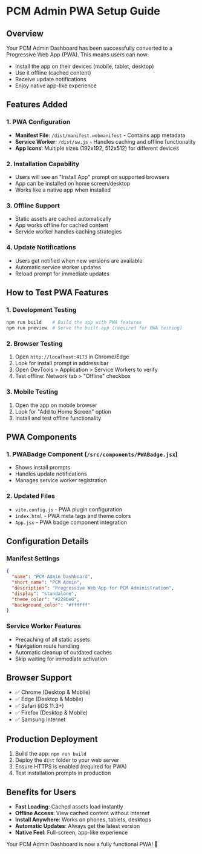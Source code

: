 # PCM Admin PWA Setup Guide

## Overview
Your PCM Admin Dashboard has been successfully converted to a Progressive Web App (PWA). This means users can now:
- Install the app on their devices (mobile, tablet, desktop)
- Use it offline (cached content)
- Receive update notifications
- Enjoy native app-like experience

## Features Added

### 1. PWA Configuration
- **Manifest File**: `/dist/manifest.webmanifest` - Contains app metadata
- **Service Worker**: `/dist/sw.js` - Handles caching and offline functionality
- **App Icons**: Multiple sizes (192x192, 512x512) for different devices

### 2. Installation Capability
- Users will see an "Install App" prompt on supported browsers
- App can be installed on home screen/desktop
- Works like a native app when installed

### 3. Offline Support
- Static assets are cached automatically
- App works offline for cached content
- Service worker handles caching strategies

### 4. Update Notifications
- Users get notified when new versions are available
- Automatic service worker updates
- Reload prompt for immediate updates

## How to Test PWA Features

### 1. Development Testing
```bash
npm run build    # Build the app with PWA features
npm run preview  # Serve the built app (required for PWA testing)
```

### 2. Browser Testing
1. Open `http://localhost:4173` in Chrome/Edge
2. Look for install prompt in address bar
3. Open DevTools > Application > Service Workers to verify
4. Test offline: Network tab > "Offline" checkbox

### 3. Mobile Testing
1. Open the app on mobile browser
2. Look for "Add to Home Screen" option
3. Install and test offline functionality

## PWA Components

### 1. PWABadge Component (`/src/components/PWABadge.jsx`)
- Shows install prompts
- Handles update notifications
- Manages service worker registration

### 2. Updated Files
- `vite.config.js` - PWA plugin configuration
- `index.html` - PWA meta tags and theme colors
- `App.jsx` - PWA badge component integration

## Configuration Details

### Manifest Settings
```json
{
  "name": "PCM Admin Dashboard",
  "short_name": "PCM Admin",
  "description": "Progressive Web App for PCM Administration",
  "display": "standalone",
  "theme_color": "#228be6",
  "background_color": "#ffffff"
}
```

### Service Worker Features
- Precaching of all static assets
- Navigation route handling
- Automatic cleanup of outdated caches
- Skip waiting for immediate activation

## Browser Support
- ✅ Chrome (Desktop & Mobile)
- ✅ Edge (Desktop & Mobile)  
- ✅ Safari (iOS 11.3+)
- ✅ Firefox (Desktop & Mobile)
- ✅ Samsung Internet

## Production Deployment
1. Build the app: `npm run build`
2. Deploy the `dist` folder to your web server
3. Ensure HTTPS is enabled (required for PWA)
4. Test installation prompts in production

## Benefits for Users
- **Fast Loading**: Cached assets load instantly
- **Offline Access**: View cached content without internet
- **Install Anywhere**: Works on phones, tablets, desktops
- **Automatic Updates**: Always get the latest version
- **Native Feel**: Full-screen, app-like experience

Your PCM Admin Dashboard is now a fully functional PWA! 🎉
